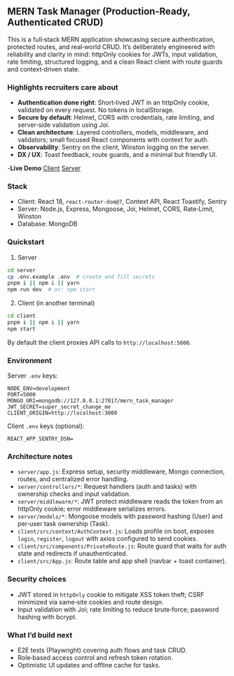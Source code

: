 ## MERN Task Manager (Production-Ready, Authenticated CRUD)

This is a full‑stack MERN application showcasing secure authentication, protected routes, and real‑world CRUD. It’s deliberately engineered with reliability and clarity in mind: httpOnly cookies for JWTs, input validation, rate limiting, structured logging, and a clean React client with route guards and context‑driven state.

### Highlights recruiters care about
- **Authentication done right**: Short‑lived JWT in an httpOnly cookie, validated on every request. No tokens in localStorage.
- **Secure by default**: Helmet, CORS with credentials, rate limiting, and server‑side validation using Joi.
- **Clean architecture**: Layered controllers, models, middleware, and validators; small focused React components with context for auth.
- **Observability**: Sentry on the client, Winston logging on the server.
- **DX / UX**: Toast feedback, route guards, and a minimal but friendly UI.

-**Live Demo**
[Client](https://mern-task-manager-1-pil2.onrender.com)
[Server](https://mern-task-manager-1phx.onrender.com)

### Stack
- Client: React 18, `react-router-dom@7`, Context API, React Toastify, Sentry
- Server: Node.js, Express, Mongoose, Joi, Helmet, CORS, Rate‑Limit, Winston
- Database: MongoDB

### Quickstart
1) Server
```bash
cd server
cp .env.example .env  # create and fill secrets
pnpm i || npm i || yarn
npm run dev  # or: npm start
```

2) Client (in another terminal)
```bash
cd client
pnpm i || npm i || yarn
npm start
```

By default the client proxies API calls to `http://localhost:5000`.

### Environment
Server `.env` keys:
```
NODE_ENV=development
PORT=5000
MONGO_URI=mongodb://127.0.0.1:27017/mern_task_manager
JWT_SECRET=super_secret_change_me
CLIENT_ORIGIN=http://localhost:3000
```

Client `.env` keys (optional):
```
REACT_APP_SENTRY_DSN=
```

### Architecture notes
- `server/app.js`: Express setup, security middleware, Mongo connection, routes, and centralized error handling.
- `server/controllers/*`: Request handlers (auth and tasks) with ownership checks and input validation.
- `server/middleware/*`: JWT protect middleware reads the token from an httpOnly cookie; error middleware serializes errors.
- `server/models/*`: Mongoose models with password hashing (User) and per‑user task ownership (Task).
- `client/src/context/AuthContext.js`: Loads profile on boot, exposes `login`, `register`, `logout` with axios configured to send cookies.
- `client/src/components/PrivateRoute.js`: Route guard that waits for auth state and redirects if unauthenticated.
- `client/src/App.js`: Route table and app shell (navbar + toast container).

### Security choices
- JWT stored in `httpOnly` cookie to mitigate XSS token theft; CSRF minimized via same‑site cookies and route design.
- Input validation with Joi; rate limiting to reduce brute‑force; password hashing with bcrypt.

### What I’d build next
- E2E tests (Playwright) covering auth flows and task CRUD.
- Role‑based access control and refresh token rotation.
- Optimistic UI updates and offline cache for tasks.
